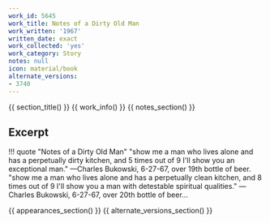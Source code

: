 ```yaml
---
work_id: 5645
work_title: Notes of a Dirty Old Man
work_written: '1967'
written_date: exact
work_collected: 'yes'
work_category: Story
notes: null
icon: material/book
alternate_versions:
- 3740
---
```


{{ section_title() }}
{{ work_info() }}
{{ notes_section() }}
## Excerpt
!!! quote "Notes of a Dirty Old Man"
    "show me a man who lives alone and has a perpetually dirty kitchen, and 5 times out of 9 I'll show you an exceptional man."
    —Charles Bukowski, 6-27-67, over 19th bottle of beer.
    "show me a man who lives alone and has a perpetually clean kitchen, and 8 times out of 9 I'll show you a man with detestable spiritual qualities."
    —Charles Bukowski, 6-27-67, over 20th bottle of beer...

{{ appearances_section() }}
{{ alternate_versions_section() }}